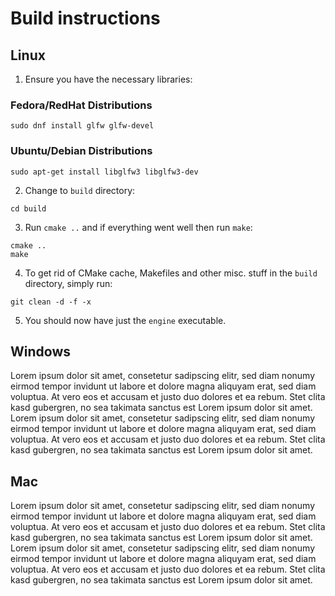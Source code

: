 # Build instructions

## Linux 

1. Ensure you have the necessary libraries:

### Fedora/RedHat Distributions 

```
sudo dnf install glfw glfw-devel
```

### Ubuntu/Debian Distributions 

```
sudo apt-get install libglfw3 libglfw3-dev
```

2. Change to `build` directory:
```
cd build
```

3. Run `cmake ..` and if everything went well then run `make`:
```
cmake ..
make
```
4. To get rid of CMake cache, Makefiles and other misc. stuff in the `build` directory, simply run:
```
git clean -d -f -x 
```

5. You should now have just the `engine` executable.

## Windows 
Lorem ipsum dolor sit amet, consetetur sadipscing elitr, sed diam nonumy eirmod tempor invidunt ut labore et dolore magna aliquyam erat, sed diam voluptua. At vero eos et accusam et justo duo dolores et ea rebum. Stet clita kasd gubergren, no sea takimata sanctus est Lorem ipsum dolor sit amet. Lorem ipsum dolor sit amet, consetetur sadipscing elitr, sed diam nonumy eirmod tempor invidunt ut labore et dolore magna aliquyam erat, sed diam voluptua. At vero eos et accusam et justo duo dolores et ea rebum. Stet clita kasd gubergren, no sea takimata sanctus est Lorem ipsum dolor sit amet.

## Mac 
Lorem ipsum dolor sit amet, consetetur sadipscing elitr, sed diam nonumy eirmod tempor invidunt ut labore et dolore magna aliquyam erat, sed diam voluptua. At vero eos et accusam et justo duo dolores et ea rebum. Stet clita kasd gubergren, no sea takimata sanctus est Lorem ipsum dolor sit amet. Lorem ipsum dolor sit amet, consetetur sadipscing elitr, sed diam nonumy eirmod tempor invidunt ut labore et dolore magna aliquyam erat, sed diam voluptua. At vero eos et accusam et justo duo dolores et ea rebum. Stet clita kasd gubergren, no sea takimata sanctus est Lorem ipsum dolor sit amet.